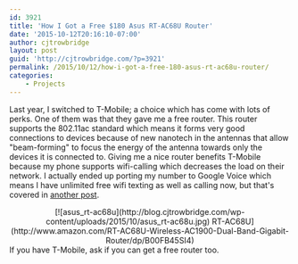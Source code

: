 ```yaml
---
id: 3921
title: 'How I Got a Free $180 Asus RT-AC68U Router'
date: '2015-10-12T20:16:10-07:00'
author: cjtrowbridge
layout: post
guid: 'http://cjtrowbridge.com/?p=3921'
permalink: /2015/10/12/how-i-got-a-free-180-asus-rt-ac68u-router/
categories:
    - Projects
---
```


Last year, I switched to T-Mobile; a choice which has come with lots of perks. One of them was that they gave me a free router. This router supports the 802.11ac standard which means it forms very good connections to devices because of new nanotech in the antennas that allow "beam-forming" to focus the energy of the antenna towards only the devices it is connected to. Giving me a nice router benefits T-Mobile because my phone supports wifi-calling which decreases the load on their network. I actually ended up porting my number to Google Voice which means I have unlimited free wifi texting as well as calling now, but that's covered in [another post](http://blog.cjtrowbridge.com/2015/10/12/moving-my-phone-number-to-the-cloud/).

<center>[![asus_rt-ac68u](http://blog.cjtrowbridge.com/wp-content/uploads/2015/10/asus_rt-ac68u.jpg)  
RT-AC68U](http://www.amazon.com/RT-AC68U-Wireless-AC1900-Dual-Band-Gigabit-Router/dp/B00FB45SI4)</center>If you have T-Mobile, ask if you can get a free router too. 